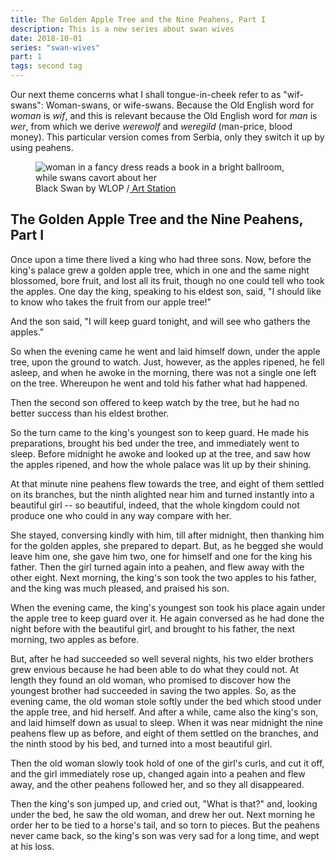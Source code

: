 ```yaml
---
title: The Golden Apple Tree and the Nine Peahens, Part I
description: This is a new series about swan wives
date: 2018-10-01
series: "swan-wives"
part: 1
tags: second tag
---
```

Our next theme concerns what I shall tongue-in-cheek refer to as "wif-swans": Woman-swans, or wife-swans. Because the Old English word for *woman* is *wif*, and this is relevant because the Old English word for *man* is *wer*, from which we derive *werewolf* and *weregild* (man-price, blood money). This particular version comes from Serbia, only they switch it up by using peahens.  
<figure>
<img src="/assets/img/wlop-blackswan.jpg" alt="woman in a fancy dress reads a book in a bright ballroom, while swans cavort about her" style="max-width:85vh;">
<figcaption>Black Swan by WLOP /<a href="https://www.artstation.com/artwork/ZGr13N"> Art Station</a> </figcaption>
</figure>

## The Golden Apple Tree and the Nine Peahens, Part I

Once upon a time there lived a king who had three sons. Now, before the king's palace grew a golden apple tree, which in one and the same night blossomed, bore fruit, and lost all its fruit, though no one could tell who took the apples. One day the king, speaking to his eldest son, said, "I should like to know who takes the fruit from our apple tree!"

And the son said, "I will keep guard tonight, and will see who gathers the apples."

So when the evening came he went and laid himself down, under the apple tree, upon the ground to watch. Just, however, as the apples ripened, he fell asleep, and when he awoke in the morning, there was not a single one left on the tree. Whereupon he went and told his father what had happened.

Then the second son offered to keep watch by the tree, but he had no better success than his eldest brother.

So the turn came to the king's youngest son to keep guard. He made his preparations, brought his bed under the tree, and immediately went to sleep. Before midnight he awoke and looked up at the tree, and saw how the apples ripened, and how the whole palace was lit up by their shining.

At that minute nine peahens flew towards the tree, and eight of them settled on its branches, but the ninth alighted near him and turned instantly into a beautiful girl -- so beautiful, indeed, that the whole kingdom could not produce one who could in any way compare with her.

She stayed, conversing kindly with him, till after midnight, then thanking him for the golden apples, she prepared to depart. But, as he begged she would leave him one, she gave him two, one for himself and one for the king his father. Then the girl turned again into a peahen, and flew away with the other eight. Next morning, the king's son took the two apples to his father, and the king was much pleased, and praised his son.

When the evening came, the king's youngest son took his place again under the apple tree to keep guard over it. He again conversed as he had done the night before with the beautiful girl, and brought to his father, the next morning, two apples as before.

But, after he had succeeded so well several nights, his two elder brothers grew envious because he had been able to do what they could not. At length they found an old woman, who promised to discover how the youngest brother had succeeded in saving the two apples. So, as the evening came, the old woman stole softly under the bed which stood under the apple tree, and hid herself. And after a while, came also the king's son, and laid himself down as usual to sleep. When it was near midnight the nine peahens flew up as before, and eight of them settled on the branches, and the ninth stood by his bed, and turned into a most beautiful girl.

Then the old woman slowly took hold of one of the girl's curls, and cut it off, and the girl immediately rose up, changed again into a peahen and flew away, and the other peahens followed her, and so they all disappeared.

Then the king's son jumped up, and cried out, "What is that?" and, looking under the bed, he saw the old woman, and drew her out. Next morning he order her to be tied to a horse's tail, and so torn to pieces. But the peahens never came back, so the king's son was very sad for a long time, and wept at his loss.


